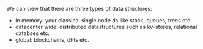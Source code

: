 We can view that there are three types of data structures:
- in memory: your classical single node ds like stack, queues, trees etc
- datacenter wide: distributed datastructures such as kv-stores, relational databses etc.
- global: blockchains, dhts etc.
